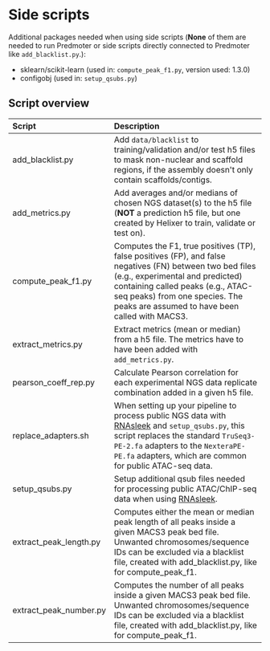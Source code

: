 # Side scripts
Additional packages needed when using side scripts (**None** of them are needed to run
Predmoter or side scripts directly connected to Predmoter like ``add_blacklist.py``.):
- sklearn/scikit-learn (used in: ``compute_peak_f1.py``, version used: 1.3.0)
- configobj (used in: ``setup_qsubs.py``)

## Script overview
| Script                 | Description                                                                                                                                                                                                                                                                               |
|:-----------------------|:------------------------------------------------------------------------------------------------------------------------------------------------------------------------------------------------------------------------------------------------------------------------------------------|
| add_blacklist.py       | Add ``data/blacklist`` to training/validation and/or test h5 files to mask non-nuclear and scaffold regions, if the assembly doesn't only contain scaffolds/contigs.                                                                                                                      |
| add_metrics.py         | Add averages and/or medians of chosen NGS dataset(s) to the h5 file (**NOT** a prediction h5 file, but one created by Helixer to train, validate or test on).                                                                                                                             |
| compute_peak_f1.py     | Computes the F1, true positives (TP), false positives (FP), and false negatives (FN) between two bed files (e.g., experimental and predicted) containing called peaks (e.g., ATAC-seq peaks) from one species. The peaks are assumed to have been called with MACS3.                      |
| extract_metrics.py     | Extract metrics (mean or median) from a h5 file. The metrics have to have been added with ``add_metrics.py``.                                                                                                                                                                             |
| pearson_coeff_rep.py   | Calculate Pearson correlation for each experimental NGS data replicate combination added in a given h5 file.                                                                                                                                                                              |
| replace_adapters.sh    | When setting up your pipeline to process public NGS data with [RNAsleek](https://github.com/weberlab-hhu/RNAsleek) and ``setup_qsubs.py``, this script replaces the standard ``TruSeq3-PE-2.fa`` adapters to the ``NexteraPE-PE.fa`` adapters, which are common for public ATAC-seq data. |
| setup_qsubs.py         | Setup additional qsub files needed for processing public ATAC/ChIP-seq data when using [RNAsleek](https://github.com/weberlab-hhu/RNAsleek).                                                                                                                                              |
| extract_peak_length.py | Computes either the mean or median peak length of all peaks inside a given MACS3 peak bed file. Unwanted chromosomes/sequence IDs can be excluded via a blacklist file, created with add_blacklist.py, like for compute_peak_f1.                                                          |
| extract_peak_number.py | Computes the number of all peaks inside a given MACS3 peak bed file. Unwanted chromosomes/sequence IDs can be excluded via a blacklist file, created with add_blacklist.py, like for compute_peak_f1.                                                                                     |
